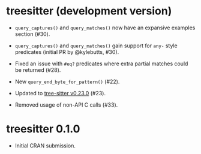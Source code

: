 # treesitter (development version)

* `query_captures()` and `query_matches()` now have an expansive examples section (#30).

* `query_captures()` and `query_matches()` gain support for `any-` style predicates (initial PR by @kylebutts, #30).

* Fixed an issue with `#eq?` predicates where extra partial matches could be returned (#28).

* New `query_end_byte_for_pattern()` (#22).

* Updated to [tree-sitter v0.23.0](https://github.com/tree-sitter/tree-sitter/releases/tag/v0.23.0) (#23).

* Removed usage of non-API C calls (#33).

# treesitter 0.1.0

* Initial CRAN submission.
